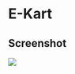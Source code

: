 # E-Kart
## Screenshot
<img src="https://www.google.com/imgres?imgurl=https%3A%2F%2Fpreviews.123rf.com%2Fimages%2Fvarijanta%2Fvarijanta1605%2Fvarijanta160500049%2F56755970-thin-line-flat-design-banner-for-under-construction-web-page-website-development-process-coming-soon.jpg&tbnid=MMuBqjMqbnDtOM&vet=12ahUKEwiGgMOsl4mCAxVcXmwGHexrDb8QMygVegUIARCXAQ..i&imgrefurl=https%3A%2F%2Fwww.123rf.com%2Fphoto_56755970_thin-line-flat-design-banner-for-under-construction-web-page-website-development-process-coming-soon.html&docid=oETUwbRLyVUImM&w=1300&h=780&q=under%20construction%20website%20%0D%0Aimages&ved=2ahUKEwiGgMOsl4mCAxVcXmwGHexrDb8QMygVegUIARCXAQ" img>
